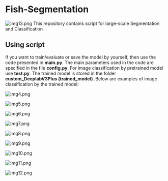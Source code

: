 # Fish-Segmentation
![img13.png](images/img13.PNG)
This repository contains script for large-scale  Segmentation and Classification

## Using script

If you want to train/evaluate or save the model by yourself, then use the code presented in **main.py**. The main parameters used in the code are specified in the file **config.py**. For image classification by pretrained model use **test.py**. The trained model is stored in the folder **custom_DeeplabV3Plus (trained_model)**. Below are examples of image classification by the trained model:

![img4.png](images/img4.PNG)

![img5.png](images/img5.PNG)

![img6.png](images/im6.PNG)

![img7.png](images/img7.PNG)

![img8.png](images/img8.PNG)

![img9.png](images/img9.PNG)

![img10.png](images/img10.PNG)

![img11.png](images/img11.PNG)

![img12.png](images/img12.PNG)
